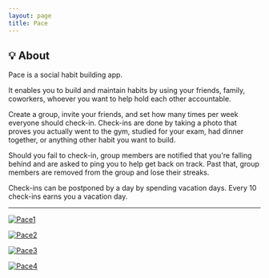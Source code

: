 ```yaml
---
layout: page
title: Pace
---
```


## 💡 About

Pace is a social habit building app.

It enables you to build and maintain habits by using your friends, family, coworkers, whoever you want to help hold each other accountable.

Create a group, invite your friends, and set how many times per week everyone should check-in. Check-ins are done by taking a photo that proves you actually went to the gym, studied for your exam, had dinner together, or anything other habit you want to build.

Should you fail to check-in, group members are notified that you're falling behind and are asked to ping you to help get back on track. Past that, group members are removed from the group and lose their streaks.

Check-ins can be postponed by a day by spending vacation days. Every 10 check-ins earns you a vacation day.

---

[![Pace1](/assets/img/portfolio/pace/1.png)](/assets/img/portfolio/pace/1.png)

[![Pace2](/assets/img/portfolio/pace/2.png)](/assets/img/portfolio/pace/2.png)

[![Pace3](/assets/img/portfolio/pace/3.png)](/assets/img/portfolio/pace/3.png)

[![Pace4](/assets/img/portfolio/pace/4.png)](/assets/img/portfolio/pace/4.png)
